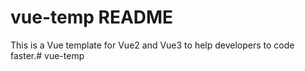 # vue-temp README

This is a Vue template for Vue2 and Vue3 to help developers to code faster.# vue-temp
